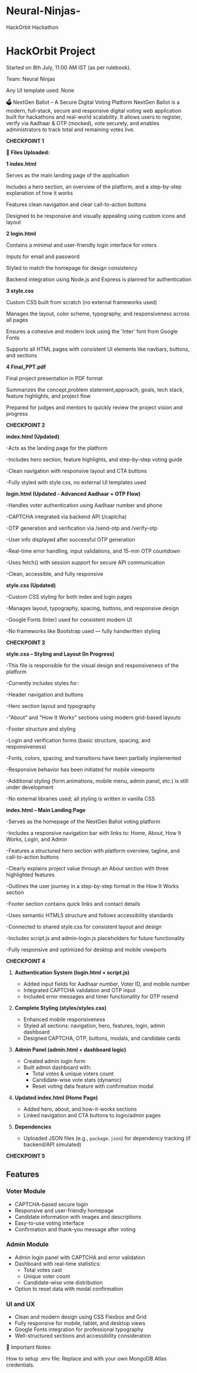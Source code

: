 # Neural-Ninjas-
HackOrbit Hackathon
# HackOrbit Project
Started on 8th July, 11:00 AM IST (as per rulebook).

Team: Neural Ninjas   

Any UI template used: None

🗳 NextGen Ballot – A Secure Digital Voting Platform
NextGen Ballot is a modern, full-stack, secure and responsive digital voting web application built for hackathons and real-world scalability. It allows users to register, verify via Aadhaar & OTP (mocked), vote securely, and enables administrators to track total and remaining votes live.

**CHECKPOINT 1**

**📁 Files Uploaded:**

**1️ index.html**

Serves as the main landing page of the application

Includes a hero section, an overview of the platform, and a step-by-step explanation of how it works

Features clean navigation and clear call-to-action buttons

Designed to be responsive and visually appealing using custom icons and layout

**2️ login.html**

Contains a minimal and user-friendly login interface for voters

Inputs for email and password

Styled to match the homepage for design consistency

Backend integration using Node.js and Express is planned for authentication

**3️ style.css**

Custom CSS built from scratch (no external frameworks used)

Manages the layout, color scheme, typography, and responsiveness across all pages

Ensures a cohesive and modern look using the 'Inter' font from Google Fonts

Supports all HTML pages with consistent UI elements like navbars, buttons, and sections

**4️ Final_PPT.pdf**

Final project presentation in PDF format

Summarizes the concept,problem statement,approach, goals, tech stack, feature highlights, and project flow

Prepared for judges and mentors to quickly review the project vision and progress

**CHECKPOINT 2**

**index.html (Updated)**

-Acts as the landing page for the platform

-Includes hero section, feature highlights, and step-by-step voting guide

-Clean navigation with responsive layout and CTA buttons

-Fully styled with style.css, no external UI templates used

**login.html (Updated - Advanced Aadhaar + OTP Flow)**

-Handles voter authentication using Aadhaar number and phone

-CAPTCHA integrated via backend API (/captcha)

-OTP generation and verification via /send-otp and /verify-otp

-User info displayed after successful OTP generation

-Real-time error handling, input validations, and 15-min OTP countdown

-Uses fetch() with session support for secure API communication

-Clean, accessible, and fully responsive

**style.css (Updated)**

-Custom CSS styling for both index and login pages

-Manages layout, typography, spacing, buttons, and responsive design

-Google Fonts (Inter) used for consistent modern UI

-No frameworks like Bootstrap used — fully handwritten styling

**CHECKPOINT 3**

**style.css – Styling and Layout (In Progress)**

-This file is responsible for the visual design and responsiveness of the platform

-Currently includes styles for:

-Header navigation and buttons

-Hero section layout and typography

-"About" and "How It Works" sections using modern grid-based layouts

-Footer structure and styling

-Login and verification forms (basic structure, spacing, and responsiveness)

-Fonts, colors, spacing, and transitions have been partially implemented

-Responsive behavior has been initiated for mobile viewports

-Additional styling (form animations, mobile menu, admin panel, etc.) is still under development

-No external libraries used; all styling is written in vanilla CSS

**index.html – Main Landing Page**

-Serves as the homepage of the NextGen Ballot voting platform

-Includes a responsive navigation bar with links to: Home, About, How It Works, Login, and Admin

-Features a structured hero section with platform overview, tagline, and call-to-action buttons

-Clearly explains project value through an About section with three highlighted features

-Outlines the user journey in a step-by-step format in the How It Works section

-Footer section contains quick links and contact details

-Uses semantic HTML5 structure and follows accessibility standards

-Connected to shared style.css for consistent layout and design

-Includes script.js and admin-login.js placeholders for future functionality

-Fully responsive and optimized for desktop and mobile viewports

**CHECKPOINT 4**

1. **Authentication System (login.html + script.js)**
   - Added input fields for Aadhaar number, Voter ID, and mobile number
   - Integrated CAPTCHA validation and OTP input
   - Included error messages and timer functionality for OTP resend

2. **Complete Styling (styles/styles.css)**
   - Enhanced mobile responsiveness
   - Styled all sections: navigation, hero, features, login, admin dashboard
   - Designed CAPTCHA, OTP, buttons, modals, and candidate cards

3. **Admin Panel (admin.html + dashboard logic)**
   - Created admin login form
   - Built admin dashboard with:
     - Total votes & unique voters count
     - Candidate-wise vote stats (dynamic)
     - Reset voting data feature with confirmation modal

4. **Updated index.html (Home Page)**
   - Added hero, about, and how-it-works sections
   - Linked navigation and CTA buttons to login/admin pages

5. **Dependencies**
   - Uploaded JSON files (e.g., `package.json`) for dependency tracking (if backend/API simulated)

**CHECKPOINT 5**
## Features

### Voter Module
- CAPTCHA-based secure login
- Responsive and user-friendly homepage
- Candidate information with images and descriptions
- Easy-to-use voting interface
- Confirmation and thank-you message after voting

### Admin Module
- Admin login panel with CAPTCHA and error validation
- Dashboard with real-time statistics:
  - Total votes cast
  - Unique voter count
  - Candidate-wise vote distribution
- Option to reset data with modal confirmation

### UI and UX
- Clean and modern design using CSS Flexbox and Grid
- Fully responsive for mobile, tablet, and desktop views
- Google Fonts integration for professional typography
- Well-structured sections and accessibility consideration


🔐 Important Notes:

How to setup .env file: 
Replace <username> and <password> with your own MongoDB Atlas credentials.
